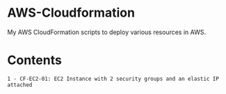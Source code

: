 # AWS-Cloudformation
My AWS CloudFormation scripts to deploy various resources in AWS.

# Contents

    1 - CF-EC2-01: EC2 Instance with 2 security groups and an elastic IP attached
